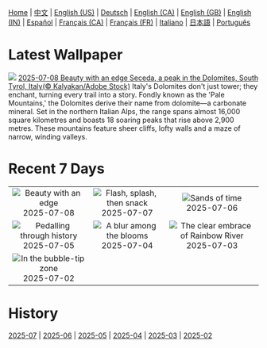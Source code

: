 [Home](../README.md) | [中文](zh-CN.md) | [English (US)](en-US.md) | [Deutsch](de-DE.md) | [English (CA)](en-CA.md) | [English (GB)](en-GB.md) | [English (IN)](en-IN.md) | [Español](es-ES.md) | [Français (CA)](fr-CA.md) | [Français (FR)](fr-FR.md) | [Italiano](it-IT.md) | [日本語](ja-JP.md) | [Português](pt-BR.md)

# Latest Wallpaper
![](https://www.bing.com/th?id=OHR.SecedaPeak_EN-CA3724854798_UHD.jpg)
[2025-07-08 Beauty with an edge Seceda, a peak in the Dolomites, South Tyrol, Italy(© Kalyakan/Adobe Stock)](https://www.bing.com/th?id=OHR.SecedaPeak_EN-CA3724854798_UHD.jpg)
Italy's Dolomites don't just tower; they enchant, turning every trail into a story. Fondly known as the 'Pale Mountains,' the Dolomites derive their name from dolomite—a carbonate mineral. Set in the northern Italian Alps, the range spans almost 16,000 square kilometres and boasts 18 soaring peaks that rise above 2,900 metres. These mountains feature sheer cliffs, lofty walls and a maze of narrow, winding valleys.

# Recent 7 Days
|  |  |  |
|:---:|:---:|:---:|
| ![](https://www.bing.com/th?id=OHR.SecedaPeak_EN-CA3724854798_400x240.jpg "Beauty with an edge") 2025-07-08 | ![](https://www.bing.com/th?id=OHR.ShetlandGannets_EN-CA3506391267_400x240.jpg "Flash, splash, then snack") 2025-07-07 | ![](https://www.bing.com/th?id=OHR.MesquiteFlats_EN-CA9795288492_400x240.jpg "Sands of time") 2025-07-06 |
| ![](https://www.bing.com/th?id=OHR.TourCyclists_EN-CA3150414596_400x240.jpg "Pedalling through history") 2025-07-05 | ![](https://www.bing.com/th?id=OHR.EchinaceaButterfly_EN-CA7402334180_400x240.jpg "A blur among the blooms") 2025-07-04 | ![](https://www.bing.com/th?id=OHR.RainbowRiver_EN-CA2699490403_400x240.jpg "The clear embrace of Rainbow River") 2025-07-03 |
| ![](https://www.bing.com/th?id=OHR.MaroonClownfish_EN-CA2519665800_400x240.jpg "In the bubble-tip zone") 2025-07-02 |  |  |

# History
[2025-07](../archives/wallpaper/en-CA/w_2025_07.md) | [2025-06](../archives/wallpaper/en-CA/w_2025_06.md) | [2025-05](../archives/wallpaper/en-CA/w_2025_05.md) | [2025-04](../archives/wallpaper/en-CA/w_2025_04.md) | [2025-03](../archives/wallpaper/en-CA/w_2025_03.md) | [2025-02](../archives/wallpaper/en-CA/w_2025_02.md)
